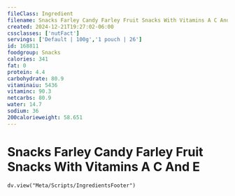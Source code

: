 ```yaml
---
fileClass: Ingredient
filename: Snacks Farley Candy Farley Fruit Snacks With Vitamins A C And E
created: 2024-12-21T19:27:02-06:00
cssclasses: ['nutFact']
servings: ['Default | 100g','1 pouch | 26']
id: 168811
foodgroup: Snacks
calories: 341
fat: 0
protein: 4.4
carbohydrate: 80.9
vitaminaiu: 5436
vitaminc: 90.3
netcarbs: 80.9
water: 14.7
sodium: 36
200calorieweight: 58.651
---
```


# Snacks Farley Candy Farley Fruit Snacks With Vitamins A C And E

```dataviewjs
dv.view("Meta/Scripts/IngredientsFooter")
```